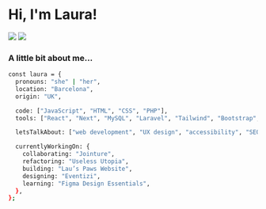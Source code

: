 
# Hi, I'm Laura! 

[![](https://img.shields.io/badge/-laura--artaza-blue?logo=linkedin)](https://www.linkedin.com/in/laura-artaza/)
[![](https://img.shields.io/badge/-lolamindi-EA4AAA?logo=github)](https://github.com/lolamindi)    

 ### A little bit about me...

```bash
const laura = {
  pronouns: "she" | "her",
  location: "Barcelona",
  origin: "UK",

  code: ["JavaScript", "HTML", "CSS", "PHP"],
  tools: ["React", "Next", "MySQL", "Laravel", "Tailwind", "Bootstrap", "Jest", "Cypress", "Git", "Figma"],

  letsTalkAbout: ["web development", "UX design", "accessibility", "SEO", "psychology", "literary fiction"],

  currentlyWorkingOn: {
    collaborating: "Jointure",
    refactoring: "Useless Utopia",
    building: "Lau’s Paws Website",
    designing: "Eventizi",
    learning: "Figma Design Essentials",
  },
};
```

</div>
